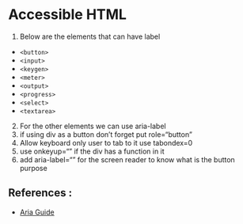 # Accessible HTML

1. Below are the elements that can have label
  -  `<button>`
  -  `<input>`
  -  `<keygen>`
  -  `<meter>`
  -  `<output>`
  -  `<progress>`
  -  `<select>`
  -  `<textarea>`

2. For the other elements we can use aria-label
3. if using div as a button don’t forget put role=“button”
4. Allow keyboard only user to tab to it use tabondex=0
5. use onkeyup=“” if the div has a function in it
6. add aria-label=“” for the screen reader to know what is the button purpose

## References :
- [Aria Guide](https://developer.mozilla.org/en-US/docs/Web/Accessibility/ARIA/Attributes/aria-live)
